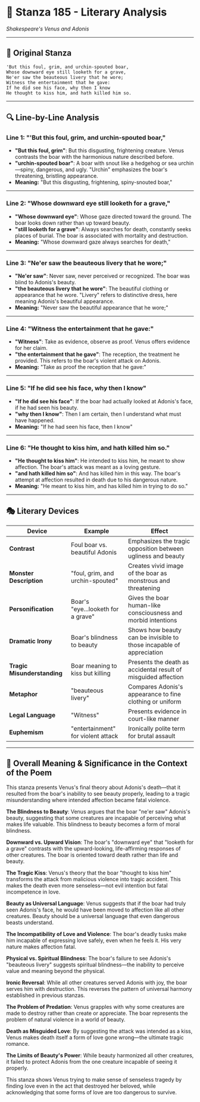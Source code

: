 # 🌹 Stanza 185 - Literary Analysis
*Shakespeare's Venus and Adonis*

---

## 📖 Original Stanza
```
'But this foul, grim, and urchin-spouted boar,     
Whose downward eye still looketh for a grave,
Ne'er saw the beauteous livery that he wore;
Witness the entertainment that he gave:    
If he did see his face, why then I know
He thought to kiss him, and hath killed him so.
```

---

## 🔍 Line-by-Line Analysis

### Line 1: "'But this foul, grim, and urchin-spouted boar,"
*   **"But this foul, grim"**: But this disgusting, frightening creature. Venus contrasts the boar with the harmonious nature described before.
*   **"urchin-spouted boar"**: A boar with snout like a hedgehog or sea urchin—spiny, dangerous, and ugly. "Urchin" emphasizes the boar's threatening, bristling appearance.
*   **Meaning:** "But this disgusting, frightening, spiny-snouted boar,"

---

### Line 2: "Whose downward eye still looketh for a grave,"
*   **"Whose downward eye"**: Whose gaze directed toward the ground. The boar looks down rather than up toward beauty.
*   **"still looketh for a grave"**: Always searches for death, constantly seeks places of burial. The boar is associated with mortality and destruction.
*   **Meaning:** "Whose downward gaze always searches for death,"

---

### Line 3: "Ne'er saw the beauteous livery that he wore;"
*   **"Ne'er saw"**: Never saw, never perceived or recognized. The boar was blind to Adonis's beauty.
*   **"the beauteous livery that he wore"**: The beautiful clothing or appearance that he wore. "Livery" refers to distinctive dress, here meaning Adonis's beautiful appearance.
*   **Meaning:** "Never saw the beautiful appearance that he wore;"

---

### Line 4: "Witness the entertainment that he gave:"
*   **"Witness"**: Take as evidence, observe as proof. Venus offers evidence for her claim.
*   **"the entertainment that he gave"**: The reception, the treatment he provided. This refers to the boar's violent attack on Adonis.
*   **Meaning:** "Take as proof the reception that he gave:"

---

### Line 5: "If he did see his face, why then I know"
*   **"If he did see his face"**: If the boar had actually looked at Adonis's face, if he had seen his beauty.
*   **"why then I know"**: Then I am certain, then I understand what must have happened.
*   **Meaning:** "If he had seen his face, then I know"

---

### Line 6: "He thought to kiss him, and hath killed him so."
*   **"He thought to kiss him"**: He intended to kiss him, he meant to show affection. The boar's attack was meant as a loving gesture.
*   **"and hath killed him so"**: And has killed him in this way. The boar's attempt at affection resulted in death due to his dangerous nature.
*   **Meaning:** "He meant to kiss him, and has killed him in trying to do so."

---

## 🎭 Literary Devices

| Device | Example | Effect |
|--------|---------|--------|
| **Contrast** | Foul boar vs. beautiful Adonis | Emphasizes the tragic opposition between ugliness and beauty |
| **Monster Description** | "foul, grim, and urchin-spouted" | Creates vivid image of the boar as monstrous and threatening |
| **Personification** | Boar's "eye...looketh for a grave" | Gives the boar human-like consciousness and morbid intentions |
| **Dramatic Irony** | Boar's blindness to beauty | Shows how beauty can be invisible to those incapable of appreciation |
| **Tragic Misunderstanding** | Boar meaning to kiss but killing | Presents the death as accidental result of misguided affection |
| **Metaphor** | "beauteous livery" | Compares Adonis's appearance to fine clothing or uniform |
| **Legal Language** | "Witness" | Presents evidence in court-like manner |
| **Euphemism** | "entertainment" for violent attack | Ironically polite term for brutal assault |

---

## 🎯 Overall Meaning & Significance in the Context of the Poem

This stanza presents Venus's final theory about Adonis's death—that it resulted from the boar's inability to see beauty properly, leading to a tragic misunderstanding where intended affection became fatal violence.

**The Blindness to Beauty**: Venus argues that the boar "ne'er saw" Adonis's beauty, suggesting that some creatures are incapable of perceiving what makes life valuable. This blindness to beauty becomes a form of moral blindness.

**Downward vs. Upward Vision**: The boar's "downward eye" that "looketh for a grave" contrasts with the upward-looking, life-affirming responses of other creatures. The boar is oriented toward death rather than life and beauty.

**The Tragic Kiss**: Venus's theory that the boar "thought to kiss him" transforms the attack from malicious violence into tragic accident. This makes the death even more senseless—not evil intention but fatal incompetence in love.

**Beauty as Universal Language**: Venus suggests that if the boar had truly seen Adonis's face, he would have been moved to affection like all other creatures. Beauty should be a universal language that even dangerous beasts understand.

**The Incompatibility of Love and Violence**: The boar's deadly tusks make him incapable of expressing love safely, even when he feels it. His very nature makes affection fatal.

**Physical vs. Spiritual Blindness**: The boar's failure to see Adonis's "beauteous livery" suggests spiritual blindness—the inability to perceive value and meaning beyond the physical.

**Ironic Reversal**: While all other creatures served Adonis with joy, the boar serves him with destruction. This reverses the pattern of universal harmony established in previous stanzas.

**The Problem of Predation**: Venus grapples with why some creatures are made to destroy rather than create or appreciate. The boar represents the problem of natural violence in a world of beauty.

**Death as Misguided Love**: By suggesting the attack was intended as a kiss, Venus makes death itself a form of love gone wrong—the ultimate tragic romance.

**The Limits of Beauty's Power**: While beauty harmonized all other creatures, it failed to protect Adonis from the one creature incapable of seeing it properly.

This stanza shows Venus trying to make sense of senseless tragedy by finding love even in the act that destroyed her beloved, while acknowledging that some forms of love are too dangerous to survive.


